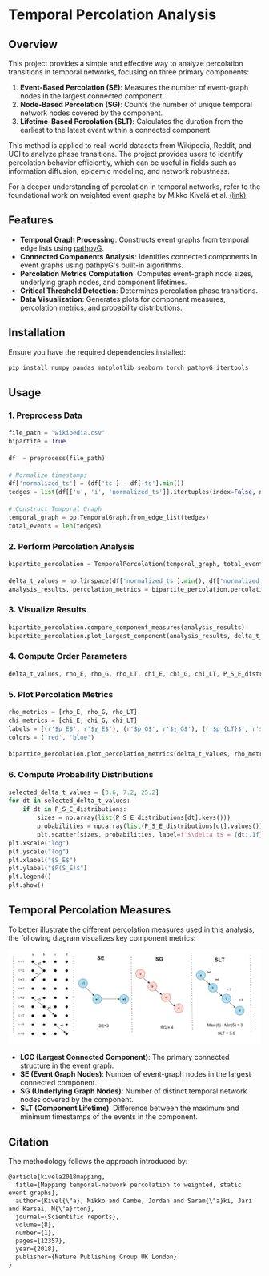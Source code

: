 # Temporal Percolation Analysis

## Overview

This project provides a simple and effective way to analyze percolation transitions in temporal networks, focusing on three primary components:

1. **Event-Based Percolation (SE)**: Measures the number of event-graph nodes in the largest connected component.
2. **Node-Based Percolation (SG)**: Counts the number of unique temporal network nodes covered by the component.
3. **Lifetime-Based Percolation (SLT)**: Calculates the duration from the earliest to the latest event within a connected component.

This method is applied to real-world datasets from Wikipedia, Reddit, and UCI to analyze phase transitions. The project provides users to identify percolation behavior efficiently, which can be useful in fields such as information diffusion, epidemic modeling, and network robustness.

For a deeper understanding of percolation in temporal networks, refer to the foundational work on weighted event graphs by Mikko Kivelä et al. [(link)](https://doi.org/10.48550/arXiv.1709.05647).

## Features

- **Temporal Graph Processing**: Constructs event graphs from temporal edge lists using [pathpyG](https://www.pathpy.net/).
- **Connected Components Analysis**: Identifies connected components in event graphs using pathpyG's built-in algorithms.
- **Percolation Metrics Computation**: Computes event-graph node sizes, underlying graph nodes, and component lifetimes.
- **Critical Threshold Detection**: Determines percolation phase transitions.
- **Data Visualization**: Generates plots for component measures, percolation metrics, and probability distributions.

## Installation

Ensure you have the required dependencies installed:

```bash
pip install numpy pandas matplotlib seaborn torch pathpyG itertools
```

## Usage

### 1. Preprocess Data

```python
file_path = "wikipedia.csv"
bipartite = True

df  = preprocess(file_path)

# Normalize timestamps
df['normalized_ts'] = (df['ts'] - df['ts'].min()) 
tedges = list(df[['u', 'i', 'normalized_ts']].itertuples(index=False, name=None))

# Construct Temporal Graph
temporal_graph = pp.TemporalGraph.from_edge_list(tedges)
total_events = len(tedges)
```

### 2. Perform Percolation Analysis

```python
bipartite_percolation = TemporalPercolation(temporal_graph, total_events)

delta_t_values = np.linspace(df['normalized_ts'].min(), df['normalized_ts'].max(), 200)
analysis_results, percolation_metrics = bipartite_percolation.percolation_analysis(delta_t_values)
```

### 3. Visualize Results

```python
bipartite_percolation.compare_component_measures(analysis_results)
bipartite_percolation.plot_largest_component(analysis_results, delta_t_values)
```

### 4. Compute Order Parameters

```python
delta_t_values, rho_E, rho_G, rho_LT, chi_E, chi_G, chi_LT, P_S_E_distributions, P_S_LT_distributions, P_S_G_distributions = bipartite_percolation.compute_order_parameters(analysis_results, temporal_graph)
```

### 5. Plot Percolation Metrics

```python
rho_metrics = [rho_E, rho_G, rho_LT]
chi_metrics = [chi_E, chi_G, chi_LT]
labels = [(r'$ρ_E$', r'$χ_E$'), (r'$ρ_G$', r'$χ_G$'), (r'$ρ_{LT}$', r'$χ_{LT}$')]
colors = ('red', 'blue')

bipartite_percolation.plot_percolation_metrics(delta_t_values, rho_metrics, chi_metrics, labels, colors, time_range=100)
```

### 6. Compute Probability Distributions

```python
selected_delta_t_values = [3.6, 7.2, 25.2]
for dt in selected_delta_t_values:
    if dt in P_S_E_distributions:
        sizes = np.array(list(P_S_E_distributions[dt].keys()))
        probabilities = np.array(list(P_S_E_distributions[dt].values()))
        plt.scatter(sizes, probabilities, label=f'$\delta t$ = {dt:.1f} hours')
plt.xscale("log")
plt.yscale("log")
plt.xlabel("$S_E$")
plt.ylabel("$P(S_E)$")
plt.legend()
plt.show()
```

## Temporal Percolation Measures

To better illustrate the different percolation measures used in this analysis, the following diagram visualizes key component metrics:

![Temporal Percolation Measures](figure/percolationMeasures.png)


- **LCC (Largest Connected Component)**: The primary connected structure in the event graph.
- **SE (Event Graph Nodes)**: Number of event-graph nodes in the largest connected component.
- **SG (Underlying Graph Nodes)**: Number of distinct temporal network nodes covered by the component.
- **SLT (Component Lifetime)**: Difference between the maximum and minimum timestamps of the events in the component.


## Citation
The methodology follows the approach introduced by:
```
@article{kivela2018mapping,
  title={Mapping temporal-network percolation to weighted, static event graphs},
  author={Kivel{\"a}, Mikko and Cambe, Jordan and Saram{\"a}ki, Jari and Karsai, M{\'a}rton},
  journal={Scientific reports},
  volume={8},
  number={1},
  pages={12357},
  year={2018},
  publisher={Nature Publishing Group UK London}
}
```



